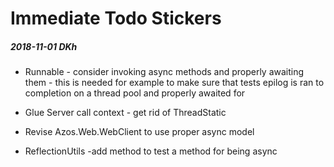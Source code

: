 # Immediate Todo Stickers

##### 2018-11-01 DKh
* Runnable - consider invoking async methods and properly awaiting them - 
 this is needed for example to make sure that tests epilog is ran to completion on 
a thread pool and properly awaited for

* Glue Server call context - get rid of ThreadStatic
* Revise Azos.Web.WebClient to use proper async model
* ReflectionUtils -add method to test a method for being async
